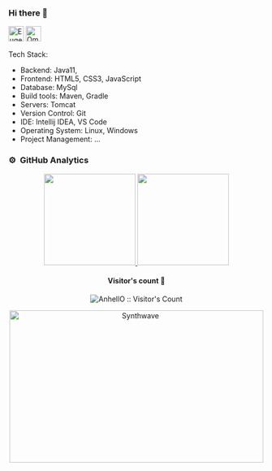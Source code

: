 ### Hi there 👋
[<img src='https://cdn.jsdelivr.net/npm/simple-icons@3.0.1/icons/linkedin.svg' alt="Eugene Shadura LinkedIn" height='30'>](https://www.linkedin.com/in/eugene-shadura-640b681b7/) [<img src="https://cdn.jsdelivr.net/npm/simple-icons@3.0.1/icons/gmail.svg" height="30" alt="Omari Sopromadze's Gmail">](mailto:evgeshashadura@gmail.com)

Tech Stack:

- Backend: Java11, 
- Frontend: HTML5, CSS3, JavaScript
- Database: MySql
- Build tools: Maven, Gradle
- Servers: Tomcat
- Version Control: Git
- IDE: Intellij IDEA, VS Code
- Operating System: Linux, Windows
- Project Management: ...

### ⚙️ &nbsp;GitHub Analytics
<p align="center">
<a href="https://github.com/Evgenij009">
  <img height="180em" src="https://github-readme-stats-eight-theta.vercel.app/api?username=Evgenij009&show_icons=true&theme=algolia&include_all_commits=true&count_private=true"/>
  <img height="180em" src="https://github-readme-stats.vercel.app/api/top-langs/?username=Evgenij009&layout=compact&langs_count=8&theme=algolia&hide=php,html"/>
</a>
</p>
<h4 align="center">Visitor's count 👀</h4>

<p align="center"><img src="https://profile-counter.glitch.me/%7BEvgenij009%7D/count.svg" alt="AnhellO :: Visitor's Count" /></p>

<p align="center"><img src="https://thumbs.gfycat.com/GoodnaturedFondGaur-size_restricted.gif" alt="Synthwave" height="300" width="500"></p>
